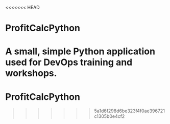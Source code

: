 <<<<<<< HEAD
# ProfitCalcPython
A small, simple Python application used for DevOps training and workshops.
=======
# ProfitCalcPython
>>>>>>> 5a1d6f298d6be323f4f0ae396721c1305b0e4cf2
